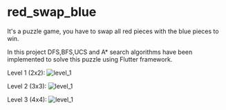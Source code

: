 # red_swap_blue

It's a puzzle game, you have to swap all red pieces with the blue pieces to win.

In this project DFS,BFS,UCS and A* search algorithms have been implemented to solve this puzzle using Flutter framework.


Level 1 (2x2):
![level_1](https://user-images.githubusercontent.com/75865893/224558862-71d7a000-efa7-4e08-8a36-5600828a6ff0.png)

Level 2 (3x3):
![level_1](https://user-images.githubusercontent.com/75865893/224558866-19d725d3-aa77-4f7f-b6aa-a3ef04e38ac1.png)

Level 3 (4x4):
![level_1](https://user-images.githubusercontent.com/75865893/224558867-b0d2069e-898e-4213-b22a-9887021abe9d.png)

